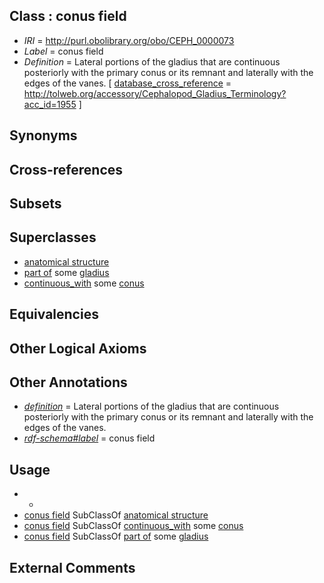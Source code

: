 
## Class : conus field

 * *IRI* = http://purl.obolibrary.org/obo/CEPH_0000073
 * *Label* = conus field
 * *Definition* = Lateral portions of the gladius that are continuous posteriorly with the primary conus or its remnant and laterally with the edges of the vanes. [ [database_cross_reference](../../ef/oboInOwl#hasDbXref.md) = http://tolweb.org/accessory/Cephalopod_Gladius_Terminology?acc_id=1955 ]

## Synonyms


## Cross-references


## Subsets


## Superclasses

 * [anatomical structure](../../UBERON/61/UBERON_0000061.md)
 * [part of](../../BFO/50/BFO_0000050.md) some [gladius](../../CEPH/24/CEPH_0000124.md)
 * [continuous_with](../../ceph#continuous/th/ceph#continuous_with.md) some [conus](../../CEPH/72/CEPH_0000072.md)

## Equivalencies


## Other Logical Axioms


## Other Annotations

 * *[definition](../../IAO/15/IAO_0000115.md)* = Lateral portions of the gladius that are continuous posteriorly with the primary conus or its remnant and laterally with the edges of the vanes.
 * *[rdf-schema#label](../../el/rdf-schema#label.md)* = conus field

## Usage

 * -
 * [conus field](../../CEPH/73/CEPH_0000073.md) SubClassOf [anatomical structure](../../UBERON/61/UBERON_0000061.md)
 * [conus field](../../CEPH/73/CEPH_0000073.md) SubClassOf [continuous_with](../../ceph#continuous/th/ceph#continuous_with.md) some [conus](../../CEPH/72/CEPH_0000072.md)
 * [conus field](../../CEPH/73/CEPH_0000073.md) SubClassOf [part of](../../BFO/50/BFO_0000050.md) some [gladius](../../CEPH/24/CEPH_0000124.md)

## External Comments

